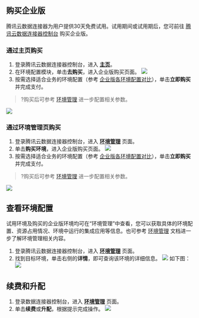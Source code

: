 ## 购买企业版

腾讯云数据连接器为用户提供30天免费试用。试用期间或试用期后，您可前往 [腾讯云数据连接器控制台](https://console.cloud.tencent.com/ipaas) 购买企业版。

### 通过主页购买

1. 登录腾讯云数据连接器控制台，进入 [**主页**](https://console.cloud.tencent.com/ipaas)。
2. 在环境配置模块，单击**去购买**，进入企业版购买页面。
![](https://qcloudimg.tencent-cloud.cn/raw/7a086fa80683e63110a626d14e925ecb.png)
3. 按需选择适合业务的环境配置（参考 [企业版各环境配置对比](https://cloud.tencent.com/document/product/1270/75538#method2)），单击**立即购买**并完成支付。
>?购买后可参考 [环境管理](https://cloud.tencent.com/document/product/1270/62275) 进一步配置相关参数。
>
![](https://qcloudimg.tencent-cloud.cn/raw/6400cbb3fa7d60981535bdd1096aec17.png)

### 通过环境管理页购买

1. 登录腾讯云数据连接器控制台，进入 [**环境管理**](https://console.cloud.tencent.com/ipaas/env) 页面。
2. 单击**购买环境**，进入企业版购买页面。
   ![](https://qcloudimg.tencent-cloud.cn/raw/9f5aed208fedc1aeb51252c42162a016.png)
3. 按需选择适合业务的环境配置（参考 [企业版各环境配置对比](https://cloud.tencent.com/document/product/1270/75538#method2)），单击**立即购买**并完成支付。
>?购买后可参考 [环境管理](https://cloud.tencent.com/document/product/1270/62275) 进一步配置相关参数。
>
![](https://qcloudimg.tencent-cloud.cn/raw/6400cbb3fa7d60981535bdd1096aec17.png)

## 查看环境配置

试用环境及购买的企业版环境均可在“环境管理”中查看，您可以获取具体的环境配置、资源占用情况、环境中运行的集成应用等信息。也可参考 [环境管理](https://cloud.tencent.com/document/product/1270/62275) 文档进一步了解环境管理相关内容。
1. 登录腾讯云数据连接器控制台，进入 [**环境管理**](https://console.cloud.tencent.com/ipaas/env) 页面。
2. 找到目标环境，单击右侧的**详情**，即可查询该环境的详细信息。
![](https://qcloudimg.tencent-cloud.cn/raw/81895df4f4e066fed4a91a36d13b4a59.png)
如下图：
![](https://qcloudimg.tencent-cloud.cn/raw/f26a0a208e14360ef6e450b9e6d89260.png)

## 续费和升配
1. 登录数据连接器控制台，进入 [**环境管理**](https://console.cloud.tencent.com/ipaas/env) 页面。
2. 单击**续费**或**升配**，根据提示完成操作。
![](https://qcloudimg.tencent-cloud.cn/raw/e993a04c32be2e4093380a568a560c0d.png)

